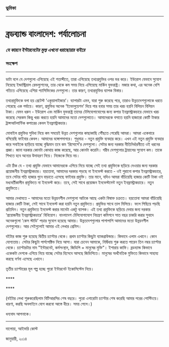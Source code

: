 ### ভুমিকা

---

# ব্রডব্যান্ড বাংলাদেশ: পর্যালোচনা

### _যে কারনে ইন্টারনেটের মুল্য এখনো ধরাছোয়ার বাইরে_

### সংক্ষেপ

---

ডাটা বলে যে দেশগুলো এগিয়েছে এই শতাব্দীতে, তারা এগিয়েছে তথ্যপ্রযুক্তির ওপর ভর করে। ইউরোপ যেভাবে সুযোগ নিয়েছে ইন্ডাস্ট্রিয়াল রেভল্যুশনের, তার থেকে কম সময় নিয়ে এগিয়েছে মার্কিন যুক্তরাষ্ট্র। মজার কথা, এর অনেক বেশি গতিতে এগিয়েছে এশিয়া প্যাসিফিকের দেশগুলো। তার কারণ, তথ্যপ্রযুক্তির ব্যাপক বিস্তার।

তথ্যপ্রযুক্তিকে বলা হয় গ্রেটেস্ট ‘একুয়ালাইজার’। ব্যাপারটা এমন, যারা শুরু করেছে পরে, তারাও উন্নতদেশগুলোকে ধরতে পেরেছে এক পর্যায়ে। কারণ, প্রযুক্তির অনেক ‘ইভোলুয়েশন’ দিয়ে পার হবার সময় তার খরচ হয়নি বিলিয়ন বিলিয়ন টাকা। যেমন ধরুন - ইউরোপ এবং মার্কিন যুক্তরাষ্ট্র তাদের টেলিযোগাযোগের জন্য কপার ইনফ্রাস্ট্রাকচারে যেভাবে খরচ করেছে সেরকম কিন্তু খরচ করতে হয়নি আমাদের মতো  দেশগুলোতে। আমাদেরকে বসাতে হয়নি হাজারো কোটি টাকার ট্রান্সআটলান্টিক কপারের কেবল ইনফ্রাস্ট্রাকচার।

মোবাইল প্রযুক্তির সুবিধা নিয়ে কম সময়েই উন্নত দেশগুলোর কাছাকাছি পৌঁছতে পেরেছি আমরা। আমরা একেবারে বসিয়েছি ফাইবার কেবল। আমাদের বঙ্গোপসাগরে। শুধুমাত্র - নতুন প্রযুক্তি ব্যবহার করে। এখন এই নতুন প্রযুক্তি ব্যবহার করে সবাইকে ছাড়িয়ে যাচ্ছে বুদ্ধিমান তবে কম ‘রিসোর্সে’র দেশগুলো। সেটার জন্য দরকার নীতিনির্ধারনীতে ওই ধরনের প্রজ্ঞা। জানা দরকার কোনটা কোথায় কাজ করেছে, আর কোনটা করেনি। গরীব দেশগুলোর ট্রায়ালের সুযোগ কম। তাকে শিখতে হবে অন্যের উদাহরণ নিয়ে। নিজেকে দিয়ে নয়।

এটা ঠিক যে - তথ্য প্রযুক্তি যেভাবে আমাদেরকে এগিয়ে নিয়ে যাচ্ছে সেই তথ্য প্রযুক্তিকে ছড়িয়ে দেওয়ার জন্য দরকার প্রয়োজনীয় ইনফ্রাস্ট্রাকচার। হয়তোবা, আমাদের দরকার পড়ছে না ইনভেস্ট করতে - ওই পুরানো কপার ইনফ্রাস্ট্রাকচারে, তবে সেটার গতি হাজার গুনে বাড়াতে এসেছে ফাইবার প্রযুক্তি। তার মানে, যদিও আমরা বাঁচিয়েছি হাজার কোটি টাকা ওই মধ্যবর্তীকালীন প্রযুক্তিতে না ইনভেস্ট করে। তবে, সেই সাথে প্রয়োজন ইনভেস্টমেন্ট নতুন ইনফ্রাস্ট্রাকচারে। নতুন প্রযুক্তিতে।

আমার দেখামতে - আমাদের মতো উন্নয়নশীল দেশগুলো আটকে আছে একটা বিষাক্ত চক্রতে। হয়তোবা আমরা বাঁচিয়েছি হাজার কোটি টাকা, সেই সাথে ইনভেস্ট করা হয়নি নতুন প্রযুক্তিতে। প্রযুক্তির সাথে তাল মিলিয়ে। ফলে পিছিয়ে পড়ছি প্রতিদিন। নতুন প্রযুক্তিতে ইনভেস্ট করার মানেটা একটু ব্যাপক। এই তথ্য প্রযুক্তিকে ছড়িয়ে দেবার জন্য দরকার ‘প্রয়োজনীয় ইনফ্রাস্ট্রাকচারে’ বিনিয়োগ। বাংলাদেশ টেলিযোগাযোগ নিয়ন্ত্রণ কমিশনে সাত বছর চাকরি করার সুবাদে অনেকগুলো ‘কেস স্টাডি’ পড়ার সুযোগ হয়েছে আমার। উন্নতদেশগুলোর পাশাপাশি আমাদের মতো উন্নয়নশীল দেশগুলোর। আর সেইগুলোই আমার এই লেখার প্রেমিস।

বইটার কাজ শুরু হয়েছে দ্বিতীয় চ্যাপ্টার থেকে। প্রথম চ্যাপ্টার কিছুটা ব্যাকগ্রাউন্ডার। কিভাবে এলাম এখানে। কোন যোগ্যতায়। সেটার কিছুটা পার্সপেক্টিভ নিয়ে আসা। যারা চেনেন আমাকে, নির্দ্বিধায় শুরু করতে পারেন তিন নম্বর চ্যাপ্টার থেকে। চ্যাপ্টারটার নাম "ইন্টারনেট, কর্মসংস্থান, জিডিপি = মানুষের মুক্তি"। ইশারায় কাফি। ব্রডব্যান্ড কিভাবে একেকটা দেশকে এগিয়ে নিয়ে যাচ্ছে সেটার হিসেবে আসছে জিডিপিতে। মানুষের অর্থনৈতিক মুক্তিতে কিভাবে সাহায্য করছে   বর্ণনা এসেছে এখানে।

তৃতীয় চ্যাপ্টারের মূল গল্প হচ্ছে পুরো ইন্টারনেট ইকোসিস্টেম নিয়ে। 

\*\*\*\*

\*\*\*\*

\(বইটার লেখা শুরুকরেছিলাম বিটিআরসির শেষ বছরে। পুরো এগারোটা চ্যাপ্টার শেষ করেছি আমার পরের পোস্টিংয়ে। ধারণা, করছি অনলাইনে যোগ করবো আস্তে ধীরে। সময় পেলে।\)

ধন্যবাদ আপনাকে।

 

---

দালোয়া, আইভরি কোস্ট

জানুয়ারী, ২০১৪

